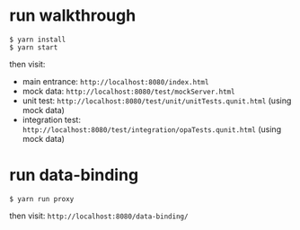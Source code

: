 # run walkthrough

```
$ yarn install
$ yarn start
```

then visit:

- main entrance: `http://localhost:8080/index.html`
- mock data: `http://localhost:8080/test/mockServer.html`
- unit test: `http://localhost:8080/test/unit/unitTests.qunit.html` (using mock data)
- integration test: `http://localhost:8080/test/integration/opaTests.qunit.html` (using mock data)

# run data-binding

```
$ yarn run proxy
```

then visit: `http://localhost:8080/data-binding/`
